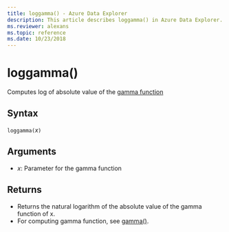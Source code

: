 ```yaml
---
title: loggamma() - Azure Data Explorer
description: This article describes loggamma() in Azure Data Explorer.
ms.reviewer: alexans
ms.topic: reference
ms.date: 10/23/2018
---
```

# loggamma()

Computes log of absolute value of the [gamma function](https://en.wikipedia.org/wiki/Gamma_function)

## Syntax

`loggamma(`*x*`)`

## Arguments

* *x*: Parameter for the gamma function

## Returns

* Returns the natural logarithm of the absolute value of the gamma function of x.
* For computing gamma function, see [gamma()](gammafunction.md).